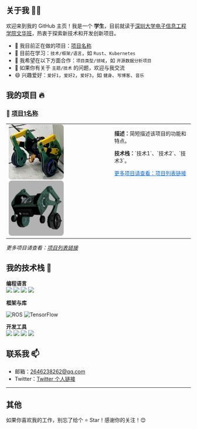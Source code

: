 ## 关于我 🙋‍♂️
欢迎来到我的 GitHub 主页！我是一个 **学生**，目前就读于[深圳大学电子信息工程学院文华班](https://ceie.szu.edu.cn/index.htm)，热衷于探索新技术和开发创新项目。

- 🔭 我目前正在做的项目：[项目名称](项目链接)
- 🌱 目前在学习：`技术/框架/语言`，如 `Rust`、`Kubernetes`
- 👯 我希望在以下方面合作：`项目类型/领域`，如 `开源数据分析项目`
- 💬 如果你有关于 `主题/技术` 的问题，欢迎与我交流
- 😄 兴趣爱好：`爱好1`，`爱好2`，`爱好3`，如 `健身`、`写博客`、`音乐`


## 我的项目 🔥

### 🌟 [项目1名称](项目链接)

<table>
  <tr>
    <td style="vertical-align: top;">
      <img src="images/leg_real_LE_auto_x4.jpg" alt="真实图像" width="150" style="border-radius: 8px; margin-right: 10px;">
      <img src="images/leg_sim.png" alt="模拟图像" width="150" style="border-radius: 8px;">
    </td>
    <td style="vertical-align: top; padding-left: 20px;">
      <p><strong>描述：</strong>简短描述该项目的功能和特点。</p>
      <p><strong>技术栈：</strong>`技术1`、`技术2`、`技术3`。</p>
      <p><a href="项目列表链接" style="color: #0366d6;">更多项目请查看：项目列表链接</a></p>
    </td>
  </tr>
</table>



*更多项目请查看：[项目列表链接](https://github.com/yourusername?tab=repositories)*

## 我的技术栈 🚀

**编程语言**  
<img src="https://img.shields.io/badge/Python-3776AB?style=flat-square&logo=python&logoColor=white" height="30">
<img src="https://img.shields.io/badge/C-A8B9CC?style=flat-square&logo=c&logoColor=white" height="30">
<img src="https://img.shields.io/badge/MATLAB-0076A8?style=flat-square&logo=Mathworks&logoColor=white" height="30">
<img src="https://img.shields.io/badge/C%2B%2B-00599C?style=flat-square&logo=c%2B%2B&logoColor=white" height="30">


**框架与库** 

![ROS](https://img.shields.io/badge/ROS-22314E?style=for-the-badge&logo=ros&logoColor=white) 
![TensorFlow](https://img.shields.io/badge/TensorFlow-FF6F00?style=for-the-badge&logo=tensorflow&logoColor=white)

**开发工具**  
<img src="https://img.shields.io/badge/Git-F05032?style=flat-square&logo=git&logoColor=white" height="30">
<img src="https://img.shields.io/badge/VS%20Code-007ACC?style=flat-square&logo=visual-studio-code&logoColor=white" height="30">
<img src="https://img.shields.io/badge/Fusion%20360-FF6719?style=flat-square&logo=autodesk&logoColor=white" height="30">
<img src="https://img.shields.io/badge/Keil-1C6CAB?style=flat-square&logo=arm&logoColor=white" height="30">

## 联系我 📫
- 邮箱：2646238262@qq.com
- Twitter：[Twitter 个人链接](https://twitter.com/yourusername)

---

## 其他

如果你喜欢我的工作，别忘了给个 ⭐ Star！感谢你的关注！😊

